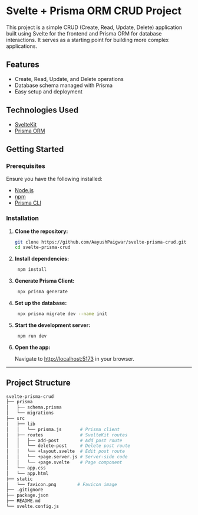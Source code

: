 # Svelte + Prisma ORM CRUD Project

This project is a simple CRUD (Create, Read, Update, Delete) application built using Svelte for the frontend and Prisma ORM for database interactions. It serves as a starting point for building more complex applications.

## Features

- Create, Read, Update, and Delete operations
- Database schema managed with Prisma
- Easy setup and deployment

## Technologies Used

- [SvelteKit](https://kit.svelte.dev/)
- [Prisma ORM](https://www.prisma.io/)

## Getting Started

### Prerequisites

Ensure you have the following installed:

- [Node.js](https://nodejs.org/en/download/)
- [npm](https://www.npmjs.com/get-npm)
- [Prisma CLI](https://www.prisma.io/docs/getting-started/quickstart)

### Installation

1. **Clone the repository:**

   ```bash
   git clone https://github.com/AayushPaigwar/svelte-prisma-crud.git
   cd svelte-prisma-crud
   ```

2. **Install dependencies:**

   ```bash
    npm install
   ```

3. **Generate Prisma Client:**

   ```bash
    npx prisma generate
   ```

4. **Set up the database:**

   ```bash
    npx prisma migrate dev --name init
   ```

5. **Start the development server:**

   ```bash
    npm run dev
   ```

6. **Open the app:**

   Navigate to [http://localhost:5173](http://localhost:5173) in your browser.

---

## Project Structure

```bash
svelte-prisma-crud
├── prisma
│   ├── schema.prisma
│   └── migrations
├── src
│   ├── lib
│   │   └── prisma.js       # Prisma client
│   ├── routes              # SvelteKit routes
│   │   ├── add-post        # Add post route
│   │   └── delete-post     # Delete post route
│   │   └── +layout.svelte  # Edit post route
│   │   └── +page.server.js # Server-side code
│   │   └── +page.svelte    # Page component
│   └── app.css
│   └── app.html
├── static
│   └── favicon.png        # Favicon image
├── .gitignore
├── package.json
├── README.md
└── svelte.config.js

```
